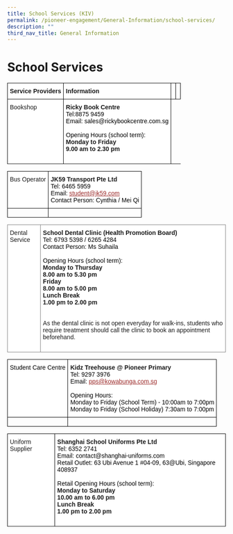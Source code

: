 ```yaml
---
title: School Services (KIV)
permalink: /pioneer-engagement/General-Information/school-services/
description: ""
third_nav_title: General Information
---
```

# School Services

<style type="text/css">
.tg  {border-collapse:collapse;border-spacing:0;}
.tg td{border-color:black;border-style:solid;border-width:1px;font-family:Arial, sans-serif;font-size:14px;
  overflow:hidden;padding:10px 5px;word-break:normal;}
.tg th{border-color:black;border-style:solid;border-width:1px;font-family:Arial, sans-serif;font-size:14px;
  font-weight:normal;overflow:hidden;padding:10px 5px;word-break:normal;}
.tg .tg-dgl5{background-color:#FFF;font-weight:bold;text-align:left;vertical-align:top}
.tg .tg-0lax{text-align:left;vertical-align:top}
.tg .tg-ktyi{background-color:#FFF;text-align:left;vertical-align:top}
</style>
<table class="tg">
<thead>
  <tr>
    <th class="tg-dgl5">Service Providers</th>
    <th class="tg-dgl5">Information</th>
    <th class="tg-0lax"></th>
    <th class="tg-0lax"></th>
  </tr>
</thead>
<tbody>
  <tr>
    <td class="tg-ktyi">Bookshop</td>
    <td class="tg-dgl5">Ricky Book Centre<br><span style="font-weight:300;color:#000">Tel:8875 9459</span><br><span style="font-weight:300;color:#000">Email: sales@rickybookcentre.com.sg</span><br><br><span style="font-weight:300;color:#000">Opening Hours (school term):</span><br>Monday to Friday<br>9.00 am to 2.30 pm<br><span style="font-weight:300;color:#000">&nbsp;&nbsp;&nbsp;&nbsp;&nbsp;&nbsp;&nbsp;&nbsp;&nbsp;&nbsp;&nbsp;&nbsp;&nbsp;&nbsp;&nbsp;&nbsp;&nbsp;&nbsp;&nbsp;&nbsp;&nbsp;&nbsp;&nbsp;&nbsp;&nbsp;&nbsp;&nbsp;&nbsp;&nbsp;&nbsp;</span></td>
    
  </tr>
  <tr>
  </tr>
</tbody>
</table>

<style type="text/css">
.tg  {border-collapse:collapse;border-spacing:0;}
.tg td{border-color:black;border-style:solid;border-width:1px;font-family:Arial, sans-serif;font-size:14px;
  overflow:hidden;padding:10px 5px;word-break:normal;}
.tg th{border-color:black;border-style:solid;border-width:1px;font-family:Arial, sans-serif;font-size:14px;
  font-weight:normal;overflow:hidden;padding:10px 5px;word-break:normal;}
.tg .tg-ktyi{background-color:#FFF;text-align:left;vertical-align:top}
.tg .tg-dgl5{background-color:#FFF;font-weight:bold;text-align:left;vertical-align:top}
.tg .tg-0lax{text-align:left;vertical-align:top}
</style>
<table class="tg">
<thead>
  <tr>
    <th class="tg-ktyi">Bus Operator</th>
    <th class="tg-dgl5">JK59 Transport Pte Ltd<br><span style="font-weight:300;color:#000">Tel: 6465 5959</span><br><span style="font-weight:300;color:#000">Email:</span> <a href="mailto:student@jk59.com"><span style="font-weight:400;text-decoration:underline;color:#9C2B2A">student@jk59.com</span></a><br><span style="font-weight:300;color:#000">Contact Person: Cynthia / Mei Qi</span></th>
  </tr>
</thead>
<tbody>
  <tr>
    <td class="tg-0lax"></td>
    <td class="tg-0lax"></td>
  </tr>
</tbody>
</table>

<style type="text/css">
.tg  {border-collapse:collapse;border-spacing:0;}
.tg td{border-color:black;border-style:solid;border-width:1px;font-family:Arial, sans-serif;font-size:14px;
  overflow:hidden;padding:10px 5px;word-break:normal;}
.tg th{border-color:black;border-style:solid;border-width:1px;font-family:Arial, sans-serif;font-size:14px;
  font-weight:normal;overflow:hidden;padding:10px 5px;word-break:normal;}
.tg .tg-jxgv{background-color:#FFF;border-color:inherit;text-align:left;vertical-align:top}
.tg .tg-pdeq{background-color:#FFF;border-color:inherit;font-weight:bold;text-align:left;vertical-align:top}
</style>
<table class="tg">
<thead>
  <tr>
    <td class="tg-jxgv">Dental Service</td>
    <td class="tg-pdeq">School Dental Clinic (Health Promotion Board)<br><span style="font-weight:300;color:#000">Tel: 6793 5398 / 6265 4284</span><br><span style="font-weight:300;color:#000">Contact Person: Ms Suhaila</span><br><br><span style="font-weight:300;color:#000">Opening Hours (school term):</span><br>Monday to Thursday<br>8.00 am to 5.30 pm<br>Friday<br>8.00 am to 5.00 pm <br>Lunch Break<br>1.00 pm to 2.00 pm<br><br><br><span style="font-weight:400;font-style:normal">As the dental clinic is not open everyday for walk-ins, students who require treatment should call the clinic to book an appointment beforehand.</span><br><br><span style="font-weight:300;color:#000">                              </span></td>
  </tr>
</thead>
</table>
<style type="text/css">
.tg  {border-collapse:collapse;border-spacing:0;}
.tg td{border-color:black;border-style:solid;border-width:1px;font-family:Arial, sans-serif;font-size:14px;
  overflow:hidden;padding:10px 5px;word-break:normal;}
.tg th{border-color:black;border-style:solid;border-width:1px;font-family:Arial, sans-serif;font-size:14px;
  font-weight:normal;overflow:hidden;padding:10px 5px;word-break:normal;}
.tg .tg-ktyi{background-color:#FFF;text-align:left;vertical-align:top}
.tg .tg-dgl5{background-color:#FFF;font-weight:bold;text-align:left;vertical-align:top}
.tg .tg-0lax{text-align:left;vertical-align:top}
</style>
<table class="tg">
<thead>
  <tr>
    <th class="tg-ktyi"><span style="font-weight:300;color:#000">Student Care Centre</span></th>
    <th class="tg-dgl5">Kidz Treehouse @ Pioneer Primary<br><span style="font-weight:300;color:#000">Tel: 9297 3976</span><br><span style="font-weight:300;color:#000">Email:</span> <a href="mailto:pps@kowabunga.com.sg"><span style="font-weight:400;text-decoration:underline;color:#9C2B2A">pps@kowabunga.com.sg</span></a><br><br><span style="font-weight:300;color:#000">Opening Hours: <br> Monday to Friday (School Term) - 10:00am to 7:00pm<br>Monday to Friday (School Holiday) 7:30am to 7:00pm</span></th>
  </tr>
</thead>
<tbody>
  <tr>
    <td class="tg-0lax"></td>
    <td class="tg-0lax"></td>
  </tr>
</tbody>
</table>

<style type="text/css">
.tg  {border-collapse:collapse;border-spacing:0;}
.tg td{border-color:black;border-style:solid;border-width:1px;font-family:Arial, sans-serif;font-size:14px;
  overflow:hidden;padding:10px 5px;word-break:normal;}
.tg th{border-color:black;border-style:solid;border-width:1px;font-family:Arial, sans-serif;font-size:14px;
  font-weight:normal;overflow:hidden;padding:10px 5px;word-break:normal;}
.tg .tg-ktyi{background-color:#FFF;text-align:left;vertical-align:top}
.tg .tg-dgl5{background-color:#FFF;font-weight:bold;text-align:left;vertical-align:top}
</style>
<table class="tg">
<thead>
  <tr>
    <th class="tg-ktyi">Uniform Supplier</th>
    <th class="tg-dgl5">Shanghai School Uniforms Pte Ltd<br><span style="font-weight:300;color:#000">Tel: 6352 2741</span><br><span style="font-weight:300;color:#000">Email: contact@shanghai-uniforms.com</span><br><span style="font-weight:300;color:#000">Retail Outlet: 63 Ubi Avenue 1 #04-09, 63@Ubi, Singapore 408937</span><br><br><span style="font-weight:300;color:#000">Retail Opening Hours (school term): </span><br>Monday to Saturday<br>10.00 am to 6.00 pm<br>Lunch Break<br>1.00 pm to 2.00 pm <br><span style="font-weight:300;color:#000">&nbsp;&nbsp;&nbsp;&nbsp;&nbsp;&nbsp;&nbsp;&nbsp;&nbsp;&nbsp;&nbsp;&nbsp;&nbsp;&nbsp;&nbsp;&nbsp;&nbsp;&nbsp;&nbsp;&nbsp;&nbsp;&nbsp;&nbsp;&nbsp;&nbsp;&nbsp;&nbsp;&nbsp;&nbsp;&nbsp;</span></th>
  </tr>
</thead>
<tbody>
  <tr>

  </tr>
</tbody>
</table>